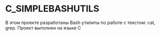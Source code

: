 # C_SIMPLEBASHUTILS
В этом проекте разработаны Bash утилиты по работе с текстом: cat, grep. Проект выполнен на языке С
